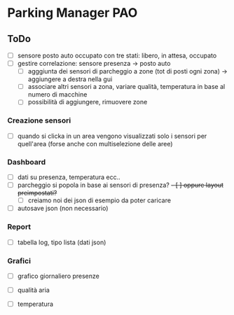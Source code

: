 # Parking Manager PAO
## ToDo
- [ ] sensore posto auto occupato con tre stati: libero, in attesa, occupato
- [ ] gestire correlazione: sensore presenza -> posto auto
  - [ ] agggiunta dei sensori di parcheggio a zone (tot di posti ogni zona) -> aggiungere a destra nella gui
  - [ ] associare altri sensori a zona, variare qualità, temperatura in base al numero di macchine
  - [ ] possibilità di aggiungere, rimuovere zone

### Creazione sensori
- [ ] quando si clicka in un area vengono visualizzati solo i sensori per quell'area (forse anche con multiselezione delle aree)

### Dashboard
- [ ] dati su presenza, temperatura ecc..
- [ ] parcheggio si popola in base ai sensori di presenza?
  ~~- [ ] oppure layout preimpostati?~~
  - [ ] creiamo noi dei json di esempio da poter caricare
- [ ] autosave json (non necessario)

### Report
- [ ] tabella log, tipo lista (dati json)

### Grafici
- [ ] grafico giornaliero presenze
- [ ] qualità aria
- [ ] temperatura
 
